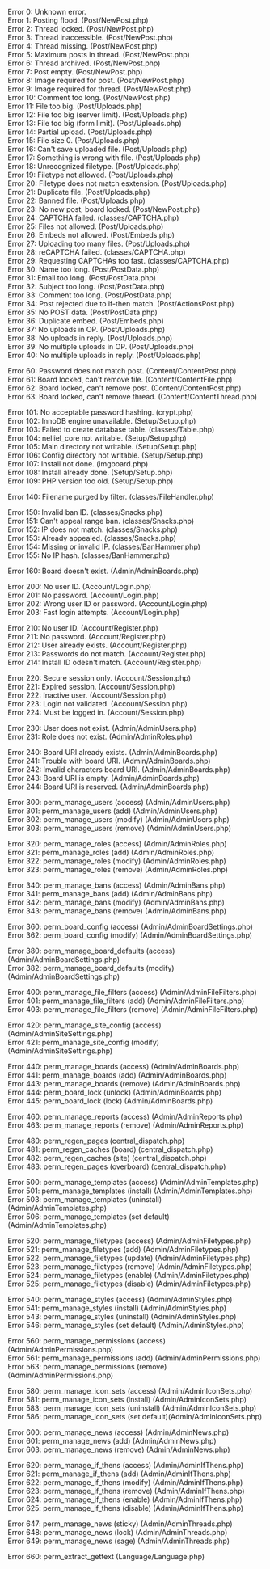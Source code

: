 Error 0: Unknown error.  
Error 1: Posting flood. (Post/NewPost.php)  
Error 2: Thread locked. (Post/NewPost.php)  
Error 3: Thread inaccessible. (Post/NewPost.php)  
Error 4: Thread missing. (Post/NewPost.php)  
Error 5: Maximum posts in thread. (Post/NewPost.php)  
Error 6: Thread archived. (Post/NewPost.php)  
Error 7: Post empty. (Post/NewPost.php)  
Error 8: Image required for post. (Post/NewPost.php)  
Error 9: Image required for thread. (Post/NewPost.php)  
Error 10: Comment too long. (Post/NewPost.php)  
Error 11: File too big. (Post/Uploads.php)  
Error 12: File too big (server limit). (Post/Uploads.php)  
Error 13: File too big (form limit). (Post/Uploads.php)  
Error 14: Partial upload. (Post/Uploads.php)  
Error 15: File size 0. (Post/Uploads.php)  
Error 16: Can't save uploaded file. (Post/Uploads.php)  
Error 17: Something is wrong with file. (Post/Uploads.php)  
Error 18: Unrecognized filetype. (Post/Uploads.php)  
Error 19: Filetype not allowed. (Post/Uploads.php)  
Error 20: Filetype does not match esxtension. (Post/Uploads.php)  
Error 21: Duplicate file. (Post/Uploads.php)  
Error 22: Banned file. (Post/Uploads.php)  
Error 23: No new post, board locked. (Post/NewPost.php)  
Error 24: CAPTCHA failed. (classes/CAPTCHA.php)  
Error 25: Files not allowed. (Post/Uploads.php)  
Error 26: Embeds not allowed. (Post/Embeds.php)  
Error 27: Uploading too many files. (Post/Uploads.php)  
Error 28: reCAPTCHA failed. (classes/CAPTCHA.php)  
Error 29: Requesting CAPTCHAs too fast. (classes/CAPTCHA.php)  
Error 30: Name too long. (Post/PostData.php)  
Error 31: Email too long. (Post/PostData.php)  
Error 32: Subject too long. (Post/PostData.php)  
Error 33: Comment too long. (Post/PostData.php)  
Error 34: Post rejected due to if-then match. (Post/ActionsPost.php)  
Error 35: No POST data. (Post/PostData.php)  
Error 36: Duplicate embed. (Post/Embeds.php)  
Error 37: No uploads in OP. (Post/Uploads.php)  
Error 38: No uploads in reply. (Post/Uploads.php)  
Error 39: No multiple uploads in OP. (Post/Uploads.php)  
Error 40: No multiple uploads in reply. (Post/Uploads.php)   

Error 60: Password does not match post. (Content/ContentPost.php)  
Error 61: Board locked, can't remove file. (Content/ContentFile.php)  
Error 62: Board locked, can't remove post. (Content/ContentPost.php)  
Error 63: Board locked, can't remove thread. (Content/ContentThread.php)  

Error 101: No acceptable password hashing. (crypt.php)  
Error 102: InnoDB engine unavailable. (Setup/Setup.php)  
Error 103: Failed to create database table. (classes/Table.php)  
Error 104: nelliel_core not writable. (Setup/Setup.php)  
Error 105: Main directory not writable. (Setup/Setup.php)  
Error 106: Config directory not writable. (Setup/Setup.php)  
Error 107: Install not done. (imgboard.php)  
Error 108: Install already done. (Setup/Setup.php)  
Error 109: PHP version too old. (Setup/Setup.php)  

Error 140: Filename purged by filter. (classes/FileHandler.php) 

Error 150: Invalid ban ID. (classes/Snacks.php)  
Error 151: Can't appeal range ban. (classes/Snacks.php)  
Error 152: IP does not match. (classes/Snacks.php)  
Error 153: Already appealed. (classes/Snacks.php)  
Error 154: Missing or invalid IP. (classes/BanHammer.php)  
Error 155: No IP hash. (classes/BanHammer.php)  

Error 160: Board doesn't exist. (Admin/AdminBoards.php) 

Error 200: No user ID. (Account/Login.php)  
Error 201: No password. (Account/Login.php)  
Error 202: Wrong user ID or password. (Account/Login.php)  
Error 203: Fast login attempts. (Account/Login.php)  

Error 210: No user ID. (Account/Register.php)  
Error 211: No password. (Account/Register.php)  
Error 212: User already exists. (Account/Register.php)  
Error 213: Passwords do not match. (Account/Register.php)  
Error 214: Install ID odesn't match. (Account/Register.php)  

Error 220: Secure session only. (Account/Session.php)  
Error 221: Expired session. (Account/Session.php)  
Error 222: Inactive user. (Account/Session.php)  
Error 223: Login not validated. (Account/Session.php)  
Error 224: Must be logged in. (Account/Session.php)  

Error 230: User does not exist. (Admin/AdminUsers.php)  
Error 231: Role does not exist. (Admin/AdminRoles.php)  

Error 240: Board URI already exists. (Admin/AdminBoards.php)  
Error 241: Trouble with board URI. (Admin/AdminBoards.php)  
Error 242: Invalid characters board URI. (Admin/AdminBoards.php)  
Error 243: Board URI is empty. (Admin/AdminBoards.php)  
Error 244: Board URI is reserved. (Admin/AdminBoards.php)  

Error 300: perm_manage_users (access) (Admin/AdminUsers.php)  
Error 301: perm_manage_users (add) (Admin/AdminUsers.php)  
Error 302: perm_manage_users (modify) (Admin/AdminUsers.php)  
Error 303: perm_manage_users (remove) (Admin/AdminUsers.php)  

Error 320: perm_manage_roles (access) (Admin/AdminRoles.php)  
Error 321: perm_manage_roles (add) (Admin/AdminRoles.php)  
Error 322: perm_manage_roles (modify) (Admin/AdminRoles.php)  
Error 323: perm_manage_roles (remove) (Admin/AdminRoles.php)  

Error 340: perm_manage_bans (access) (Admin/AdminBans.php)  
Error 341: perm_manage_bans (add) (Admin/AdminBans.php)  
Error 342: perm_manage_bans (modify) (Admin/AdminBans.php)  
Error 343: perm_manage_bans (remove) (Admin/AdminBans.php)  

Error 360: perm_board_config (access) (Admin/AdminBoardSettings.php)  
Error 362: perm_board_config (modify) (Admin/AdminBoardSettings.php)  

Error 380: perm_manage_board_defaults (access) (Admin/AdminBoardSettings.php)  
Error 382: perm_manage_board_defaults (modify) (Admin/AdminBoardSettings.php)  

Error 400: perm_manage_file_filters (access) (Admin/AdminFileFilters.php)  
Error 401: perm_manage_file_filters (add) (Admin/AdminFileFilters.php)  
Error 403: perm_manage_file_filters (remove) (Admin/AdminFileFilters.php)  

Error 420: perm_manage_site_config (access) (Admin/AdminSiteSettings.php)  
Error 421: perm_manage_site_config (modify) (Admin/AdminSiteSettings.php)  

Error 440: perm_manage_boards (access) (Admin/AdminBoards.php)  
Error 441: perm_manage_boards (add) (Admin/AdminBoards.php)  
Error 443: perm_manage_boards (remove) (Admin/AdminBoards.php)  
Error 444: perm_board_lock (unlock) (Admin/AdminBoards.php)  
Error 445: perm_board_lock (lock) (Admin/AdminBoards.php)  

Error 460: perm_manage_reports (access) (Admin/AdminReports.php)  
Error 463: perm_manage_reports (remove) (Admin/AdminReports.php)  

Error 480: perm_regen_pages (central_dispatch.php)  
Error 481: perm_regen_caches (board) (central_dispatch.php)  
Error 482: perm_regen_caches (site) (central_dispatch.php)  
Error 483: perm_regen_pages (overboard) (central_dispatch.php)  

Error 500: perm_manage_templates (access) (Admin/AdminTemplates.php)  
Error 501: perm_manage_templates (install) (Admin/AdminTemplates.php)  
Error 503: perm_manage_templates (uninstall) (Admin/AdminTemplates.php)  
Error 506: perm_manage_templates (set default) (Admin/AdminTemplates.php)  

Error 520: perm_manage_filetypes (access) (Admin/AdminFiletypes.php)  
Error 521: perm_manage_filetypes (add) (Admin/AdminFiletypes.php)  
Error 522: perm_manage_filetypes (update) (Admin/AdminFiletypes.php)  
Error 523: perm_manage_filetypes (remove) (Admin/AdminFiletypes.php)  
Error 524: perm_manage_filetypes (enable) (Admin/AdminFiletypes.php)  
Error 525: perm_manage_filetypes (disable) (Admin/AdminFiletypes.php)  

Error 540: perm_manage_styles (access) (Admin/AdminStyles.php)  
Error 541: perm_manage_styles (install) (Admin/AdminStyles.php)  
Error 543: perm_manage_styles (uninstall) (Admin/AdminStyles.php)  
Error 546: perm_manage_styles (set default) (Admin/AdminStyles.php)  

Error 560: perm_manage_permissions (access) (Admin/AdminPermissions.php)  
Error 561: perm_manage_permissions (add) (Admin/AdminPermissions.php)  
Error 563: perm_manage_permissions (remove) (Admin/AdminPermissions.php)  

Error 580: perm_manage_icon_sets (access) (Admin/AdminIconSets.php)  
Error 581: perm_manage_icon_sets (install) (Admin/AdminIconSets.php)  
Error 583: perm_manage_icon_sets (uninstall) (Admin/AdminIconSets.php)  
Error 586: perm_manage_icon_sets (set default)(Admin/AdminIconSets.php)  

Error 600: perm_manage_news (access) (Admin/AdminNews.php)  
Error 601: perm_manage_news (add) (Admin/AdminNews.php)  
Error 603: perm_manage_news (remove) (Admin/AdminNews.php)  

Error 620: perm_manage_if_thens (access) (Admin/AdminIfThens.php)  
Error 621: perm_manage_if_thens (add) (Admin/AdminIfThens.php)  
Error 622: perm_manage_if_thens (modify) (Admin/AdminIfThens.php)  
Error 623: perm_manage_if_thens (remove) (Admin/AdminIfThens.php)  
Error 624: perm_manage_if_thens (enable) (Admin/AdminIfThens.php)  
Error 625: perm_manage_if_thens (disable) (Admin/AdminIfThens.php)  

Error 647: perm_manage_news (sticky) (Admin/AdminThreads.php)  
Error 648: perm_manage_news (lock) (Admin/AdminThreads.php)  
Error 649: perm_manage_news (sage) (Admin/AdminThreads.php)  

Error 660: perm_extract_gettext (Language/Language.php) 